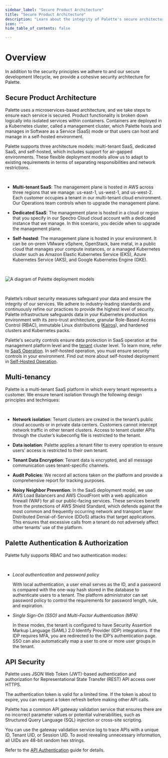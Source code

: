```yaml
---
sidebar_label: "Secure Product Architecture"
title: "Secure Product Architecture"
description: "Learn about the integrity of Palette's secure architecture."
icon: ""
hide_table_of_contents: false

---
```





# Overview

In addition to the security principles we adhere to and our secure development lifecycle, we provide a cohesive security architecture for Palette.

## Secure Product Architecture

Palette uses a microservices-based architecture, and we take steps to ensure each service is secured. Product functionality is broken down logically into isolated services within containers. Containers are deployed in a Kubernetes cluster, called a management cluster, which Palette hosts and manages in Software as a Service (SaaS) mode or that users can host and manage in a self-hosted environment.

Palette supports three architecture models: multi-tenant SaaS, dedicated SaaS, and self-hosted, which includes support for air-gapped environments. These flexible deployment models allow us to adapt to existing requirements in terms of separating responsibilities and network restrictions.

<br />

- **Multi-tenant SaaS**: The management plane is hosted in AWS across three regions that we manage: us-east-1, us-west-1, and us-west-2. Each customer occupies a tenant in our multi-tenant cloud environment. Our Operations team controls when to upgrade the management plane.


- **Dedicated SaaS**: The management plane is hosted in a cloud or region that you specify in our Spectro Cloud cloud account with a dedicated instance that we manage. In this scenario, you decide when to upgrade the management plane.


- **Self-hosted**: The management plane is hosted in your environment. It can be on-prem VMware vSphere, OpenStack, bare metal, in a public cloud that manages your compute instances, or a managed Kubernetes cluster such as Amazon Elastic Kubernetes Service (EKS), Azure Kubernetes Service (AKS), and Google Kubernetes Engine (GKE).


<br />

![A diagram of Palette deployment models](/architecture_architecture-overview-deployment-models.png)

<br />


Palette’s robust security measures safeguard your data and ensure the integrity of our services. We adhere to industry-leading standards and continuously refine our practices to provide the highest level of security. Palette infrastructure safeguards data in your Kubernetes production environment with its zero-trust architecture, granular Role-Based Access Control (RBAC), immutable Linux distributions ([Kairos](https://kairos.io/)), and hardened clusters and Kubernetes packs.

Palette's security controls ensure data protection in SaaS operation at the management platform level and the [tenant](/glossary-all#tenant) cluster level. To learn more, refer to [SaaS Operation](/security/product-architecture/saas-operation). In self-hosted operation, you must ensure security controls in your environment. Find out more about self-hosted deployment in [Self-Hosted Operation](/security/product-architecture/self-hosted-operation).


## Multi-tenancy

Palette is a multi-tenant SaaS platform in which every tenant represents a customer. We ensure tenant isolation through the following design principles and techniques:

<br />

- **Network isolation**: Tenant clusters are created in the tenant’s public cloud accounts or in private data centers. Customers cannot intercept network traffic in other tenant clusters. Access to tenant cluster APIs through the cluster’s kubeconfig file is restricted to the tenant.


- **Data isolation**: Palette applies a tenant filter to every operation to ensure users' access is restricted to their own tenant.


- **Tenant Data Encryption**: Tenant data is encrypted, and all message communication uses tenant-specific channels.


- **Audit Policies**:  We record all actions taken on the platform and provide a comprehensive report for tracking purposes.


- **Noisy Neighbor Prevention**: In the SaaS deployment model, we use AWS Load Balancers and AWS CloudFront with a web application firewall (WAF) for all our public-facing services. These services benefit from the protections of AWS Shield Standard, which defends against the most common and frequently occurring network and transport layer Distributed Denial-of-Service (DDoS) attacks that target applications. This ensures that excessive calls from a tenant do not adversely affect other tenants' use of the platform.


## Palette Authentication & Authorization

Palette fully supports RBAC and two authentication modes:

<br />

- *Local authentication* and *password policy* <br />

    With local authentication, a user email serves as the ID, and a password is compared with the one-way hash stored in the database to authenticate users to a tenant. The platform administrator can set password policy to control the requirements for password length, rule, and expiration.


- *Single Sign-On (SSO)* and *Multi-Factor Authentication (MFA)* <br />

    In these modes, the tenant is configured to have Security Assertion Markup Language (SAML) 2.0 Identify Provider (IDP) integrations. If the IDP requires MFA, you are redirected to the IDP’s authentication page. SSO can also automatically map a user to one or more user groups in the tenant.


## API Security

Palette uses JSON Web Token (JWT)-based authentication and authorization for Representational State Transfer (REST) API access over HTTPS. 

The authentication token is valid for a limited time. If the token is about to expire, you can request a token refresh before making other API calls. 

Palette has a common API gateway validation service that ensures there are no incorrect parameter values or potential vulnerabilities, such as Structured Query Language (SQL) injection or cross-site scripting.

You can use the gateway validation service log to trace APIs with a unique ID, Tenant UID, or Session UID. To avoid revealing unnecessary information, all UIDs are 48-bit random hex strings.

Refer to the [API Authentication](https://docs.spectrocloud.com/api/v1/auth/) guide for details.
